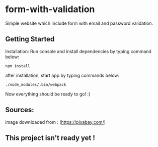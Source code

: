 # form-with-validation

Simple website which include form with email and password validation.

## Getting Started

Installation:
Run console and install dependencies by typing command below:

`npm install`

after installation, start app by typing commands below:

`./node_modules/.bin/webpack`

Now everything should be ready to go! :)

## Sources:

image downloaded from : (https://pixabay.com/)

## This project isn't ready yet !

